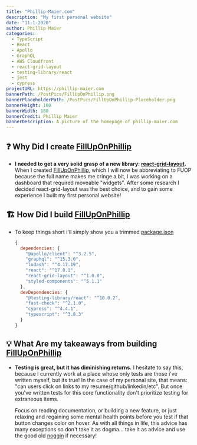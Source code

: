 ```yaml
---
title: "Phillip-Maier.com"
description: "My first personal website"
date: "11-1-2020"
author: Phillip Maier
categories:
  - TypeScript
  - React
  - Apollo
  - GraphQL
  - AWS Cloudfront
  - react-grid-layout
  - testing-library/react
  - jest
  - cypress
projectURL: https://phillip-maier.com
bannerPath: /PostPics/FillUpOnPhillip.png
bannerPlaceholderPath: /PostPics/FillUpOnPhillip-Placeholder.png
bannerHeight: 160
bannerWidth: 180
bannerCredit: Phillip Maier
bannerDescription: A picture of the homepage of phillip-maier.com
---
```


## ❓ Why Did I create [FillUpOnPhillip](https://phillip-maier.com/)

- **I needed to get a very solid grasp of a new library: [react-grid-layout](https://github.com/STRML/react-grid-layout).** When I created [FillUpOnPhillip](https://phillip-maier.com/), which I will now be abbreviating to FUOP because the full name makes me cringe a bit, I was working on a dashboard that required moveable "widgets". After some research I decided react-grid-layout was the best choice, and to gain some experience I built my first personal website!

## 🏗️ How Did I build [FillUpOnPhillip](https://phillip-maier.com/)

- To keep things short i'll simply show you a trimmed [package.json](https://github.com/pmaier983/FillUpOnPhillip/blob/master/package.json)

  ```js
  {
    dependencies: {
      "@apollo/client": "^3.2.5",
      "graphql": "^15.3.0",
      "lodash": "^4.17.19",
      "react": "^17.0.1",
      "react-grid-layout": "^1.0.0",
      "styled-components": "^5.1.1"
    },
    devDependencies: {
      "@testing-library/react": "^10.0.2",
      "fast-check": "^2.1.0",
      "cypress": "^4.4.1",
      "typescript": "^3.8.3"
    }
  }
  ```

## 💡 What Are my takeaways from building [FillUpOnPhillip](https://phillip-maier.com/)

- **Testing is great, but it has diminishing returns.** I hesitate to say this, because I currently work at a place whose only tests are those i've written myself, but its true! In the case of my personal site, that means: "can users click on links to my resume/github/linkedin/etc". But once you've written tests for this core functionality don't prioritize testing for extraneous items.

  Focus on reading documentation, or building a new feature, or just relaxing and regaining some mental health points before you test if that button changes color on hover. As with all things in life, this advice has many exceptions so don't take it as dogma... take it as advice and use the good old [noggin](https://www.merriam-webster.com/dictionary/noggin) if necessary!
